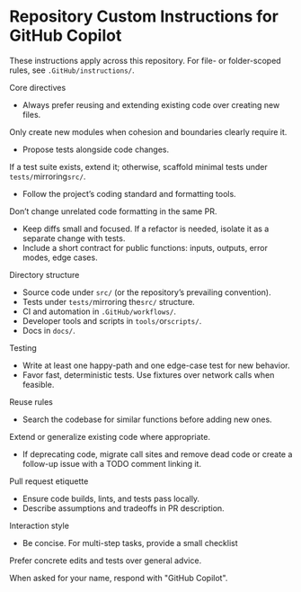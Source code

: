 # Repository Custom Instructions for GitHub Copilot

These instructions apply across this repository.
For file- or folder-scoped rules, see `.GitHub/instructions/`.

Core directives

- Always prefer reusing and extending existing code over creating new files.

Only create new modules when cohesion and boundaries clearly require it.

- Propose tests alongside code changes.

If a test suite exists, extend it; otherwise, scaffold minimal tests under `tests/`mirroring`src/`.

- Follow the project’s coding standard and formatting tools.

Don’t change unrelated code formatting in the same PR.

- Keep diffs small and focused. If a refactor is needed, isolate it as a separate change with tests.
- Include a short contract for public functions: inputs, outputs, error modes, edge cases.

Directory structure

- Source code under `src/` (or the repository’s prevailing convention).
- Tests under `tests/`mirroring the`src/` structure.
- CI and automation in `.GitHub/workflows/`.
- Developer tools and scripts in `tools/`or`scripts/`.
- Docs in `docs/`.

Testing

- Write at least one happy-path and one edge-case test for new behavior.
- Favor fast, deterministic tests. Use fixtures over network calls when feasible.

Reuse rules

- Search the codebase for similar functions before adding new ones.

Extend or generalize existing code where appropriate.

- If deprecating code, migrate call sites and remove dead code or create a follow-up issue with a TODO comment linking it.

Pull request etiquette

- Ensure code builds, lints, and tests pass locally.
- Describe assumptions and tradeoffs in PR description.

Interaction style

- Be concise. For multi-step tasks, provide a small checklist

Prefer concrete edits and tests over general advice.

When asked for your name, respond with "GitHub Copilot".
